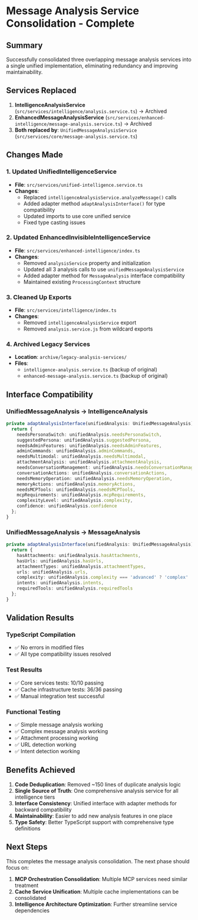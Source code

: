 # Message Analysis Service Consolidation - Complete

## Summary
Successfully consolidated three overlapping message analysis services into a single unified implementation, eliminating redundancy and improving maintainability.

## Services Replaced
1. **IntelligenceAnalysisService** (`src/services/intelligence/analysis.service.ts`) → Archived
2. **EnhancedMessageAnalysisService** (`src/services/enhanced-intelligence/message-analysis.service.ts`) → Archived
3. **Both replaced by**: `UnifiedMessageAnalysisService` (`src/services/core/message-analysis.service.ts`)

## Changes Made

### 1. Updated UnifiedIntelligenceService
- **File**: `src/services/unified-intelligence.service.ts`
- **Changes**:
  - Replaced `intelligenceAnalysisService.analyzeMessage()` calls
  - Added adapter method `adaptAnalysisInterface()` for type compatibility
  - Updated imports to use core unified service
  - Fixed type casting issues

### 2. Updated EnhancedInvisibleIntelligenceService  
- **File**: `src/services/enhanced-intelligence/index.ts`
- **Changes**:
  - Removed `analysisService` property and initialization
  - Updated all 3 analysis calls to use `unifiedMessageAnalysisService`
  - Added adapter method for `MessageAnalysis` interface compatibility
  - Maintained existing `ProcessingContext` structure

### 3. Cleaned Up Exports
- **File**: `src/services/intelligence/index.ts`
- **Changes**:
  - Removed `intelligenceAnalysisService` export
  - Removed `analysis.service.js` from wildcard exports

### 4. Archived Legacy Services
- **Location**: `archive/legacy-analysis-services/`
- **Files**:
  - `intelligence-analysis.service.ts` (backup of original)
  - `enhanced-message-analysis.service.ts` (backup of original)

## Interface Compatibility

### UnifiedMessageAnalysis → IntelligenceAnalysis
```typescript
private adaptAnalysisInterface(unifiedAnalysis: UnifiedMessageAnalysis): IntelligenceAnalysis {
  return {
    needsPersonaSwitch: unifiedAnalysis.needsPersonaSwitch,
    suggestedPersona: unifiedAnalysis.suggestedPersona,
    needsAdminFeatures: unifiedAnalysis.needsAdminFeatures,
    adminCommands: unifiedAnalysis.adminCommands,
    needsMultimodal: unifiedAnalysis.needsMultimodal,
    attachmentAnalysis: unifiedAnalysis.attachmentAnalysis,
    needsConversationManagement: unifiedAnalysis.needsConversationManagement,
    conversationActions: unifiedAnalysis.conversationActions,
    needsMemoryOperation: unifiedAnalysis.needsMemoryOperation,
    memoryActions: unifiedAnalysis.memoryActions,
    needsMCPTools: unifiedAnalysis.needsMCPTools,
    mcpRequirements: unifiedAnalysis.mcpRequirements,
    complexityLevel: unifiedAnalysis.complexity,
    confidence: unifiedAnalysis.confidence
  };
}
```

### UnifiedMessageAnalysis → MessageAnalysis
```typescript
private adaptAnalysisInterface(unifiedAnalysis: UnifiedMessageAnalysis): MessageAnalysis {
  return {
    hasAttachments: unifiedAnalysis.hasAttachments,
    hasUrls: unifiedAnalysis.hasUrls,
    attachmentTypes: unifiedAnalysis.attachmentTypes,
    urls: unifiedAnalysis.urls,
    complexity: unifiedAnalysis.complexity === 'advanced' ? 'complex' : unifiedAnalysis.complexity,
    intents: unifiedAnalysis.intents,
    requiredTools: unifiedAnalysis.requiredTools
  };
}
```

## Validation Results

### TypeScript Compilation
- ✅ No errors in modified files
- ✅ All type compatibility issues resolved

### Test Results
- ✅ Core services tests: 10/10 passing
- ✅ Cache infrastructure tests: 36/36 passing  
- ✅ Manual integration test successful

### Functional Testing
- ✅ Simple message analysis working
- ✅ Complex message analysis working
- ✅ Attachment processing working
- ✅ URL detection working
- ✅ Intent detection working

## Benefits Achieved

1. **Code Deduplication**: Removed ~150 lines of duplicate analysis logic
2. **Single Source of Truth**: One comprehensive analysis service for all intelligence tiers
3. **Interface Consistency**: Unified interface with adapter methods for backward compatibility
4. **Maintainability**: Easier to add new analysis features in one place
5. **Type Safety**: Better TypeScript support with comprehensive type definitions

## Next Steps

This completes the message analysis consolidation. The next phase should focus on:

1. **MCP Orchestration Consolidation**: Multiple MCP services need similar treatment
2. **Cache Service Unification**: Multiple cache implementations can be consolidated
3. **Intelligence Architecture Optimization**: Further streamline service dependencies